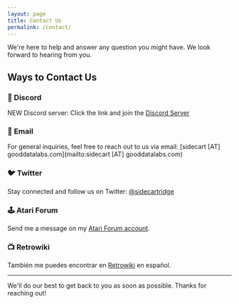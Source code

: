 ```yaml
---
layout: page
title: Contact Us
permalink: /contact/
---
```


We're here to help and answer any question you might have. We look forward to hearing from you.

## Ways to Contact Us

### 💬 Discord
NEW Discord server:
Click the link and join the [Discord Server](https://discord.gg/eP3ZeMvQY8)

### 📧 Email
For general inquiries, feel free to reach out to us via email:
[sidecart [AT] gooddatalabs.com](mailto:sidecart [AT] gooddatalabs.com)

### 🐦 Twitter
Stay connected and follow us on Twitter: 
[@sidecartridge](https://twitter.com/sidecartridge)

### 🕹️ Atari Forum
Send me a message on my [Atari Forum account](https://www.atari-forum.com/memberlist.php?mode=viewprofile&u=36585).

### 📺 Retrowiki
También me puedes encontrar en [Retrowiki](https://retrowiki.es/memberlist.php?mode=viewprofile&u=7762) en español.


---

We'll do our best to get back to you as soon as possible. Thanks for reaching out!
